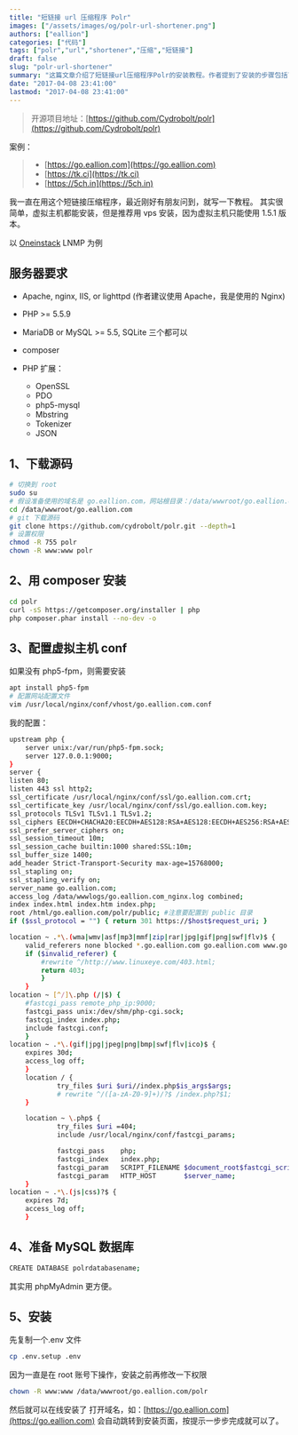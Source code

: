 ```yaml
---
title: "短链接 url 压缩程序 Polr"
images: ["/assets/images/og/polr-url-shortener.png"]
authors: ["eallion"]
categories: ["代码"]
tags: ["polr","url","shortener","压缩","短链接"]
draft: false
slug: "polr-url-shortener"
summary: "这篇文章介绍了短链接url压缩程序Polr的安装教程。作者提到了安装的步骤包括下载源码、使用composer安装、配置虚拟主机、准备MySQL数据库以及安装。作者还推荐使用vps安装而非虚拟主机，并且提到了所需的服务器要求和PHP扩展。最后，作者给出了一个示例供读者参考，并详细说明了安装步骤。"
date: "2017-04-08 23:41:00"
lastmod: "2017-04-08 23:41:00"
---
```


> 开源项目地址：[https://github.com/Cydrobolt/polr](https://github.com/Cydrobolt/polr)

案例：
>
> - [https://go.eallion.com](https://go.eallion.com)
> - [https://tk.ci](https://tk.ci)
> - [https://5ch.in](https://5ch.in)

我一直在用这个短链接压缩程序，最近刚好有朋友问到，就写一下教程。
其实很简单，虚拟主机都能安装，但是推荐用 vps 安装，因为虚拟主机只能使用 1.5.1 版本。

以 [Oneinstack](https://oneinstack.com/) LNMP 为例

服务器要求
------

- Apache, nginx, IIS, or lighttpd (作者建议使用 Apache，我是使用的 Nginx)
- PHP >= 5.5.9
- MariaDB or MySQL >= 5.5, SQLite 三个都可以
- composer
- PHP 扩展：

  - OpenSSL
  - PDO
  - php5-mysql
  - Mbstring
  - Tokenizer
  - JSON

1、下载源码
------

```bash
# 切换到 root
sudo su 
# 假设准备使用的域名是 go.eallion.com，网站根目录：/data/wwwroot/go.eallion.com
cd /data/wwwroot/go.eallion.com 
# git 下载源码
git clone https://github.com/cydrobolt/polr.git --depth=1 
# 设置权限
chmod -R 755 polr
chown -R www:www polr
```

2、用 composer 安装
-------------

```bash
cd polr
curl -sS https://getcomposer.org/installer | php
php composer.phar install --no-dev -o
```

3、配置虚拟主机 conf
------------

如果没有 php5-fpm，则需要安装

```bash
apt install php5-fpm
# 配置网站配置文件
vim /usr/local/nginx/conf/vhost/go.eallion.com.conf
```

我的配置：

```bash
upstream php {
    server unix:/var/run/php5-fpm.sock;
    server 127.0.0.1:9000;
}
server {
listen 80;
listen 443 ssl http2;
ssl_certificate /usr/local/nginx/conf/ssl/go.eallion.com.crt;
ssl_certificate_key /usr/local/nginx/conf/ssl/go.eallion.com.key;
ssl_protocols TLSv1 TLSv1.1 TLSv1.2;
ssl_ciphers EECDH+CHACHA20:EECDH+AES128:RSA+AES128:EECDH+AES256:RSA+AES256:EECDH+3DES:RSA+3DES:!MD5;
ssl_prefer_server_ciphers on;
ssl_session_timeout 10m;
ssl_session_cache builtin:1000 shared:SSL:10m;
ssl_buffer_size 1400;
add_header Strict-Transport-Security max-age=15768000;
ssl_stapling on;
ssl_stapling_verify on;
server_name go.eallion.com;
access_log /data/wwwlogs/go.eallion.com_nginx.log combined;
index index.html index.htm index.php;
root /html/go.eallion.com/polr/public; #注意要配置到 public 目录
if ($ssl_protocol = "") { return 301 https://$host$request_uri; }

location ~ .*\.(wma|wmv|asf|mp3|mmf|zip|rar|jpg|gif|png|swf|flv)$ {
    valid_referers none blocked *.go.eallion.com go.eallion.com www.go.eallion.com;
    if ($invalid_referer) {
        #rewrite ^/http://www.linuxeye.com/403.html;
        return 403;
        }
    }
location ~ [^/]\.php (/|$) {
    #fastcgi_pass remote_php_ip:9000;
    fastcgi_pass unix:/dev/shm/php-cgi.sock;
    fastcgi_index index.php;
    include fastcgi.conf;
    }
location ~ .*\.(gif|jpg|jpeg|png|bmp|swf|flv|ico)$ {
    expires 30d;
    access_log off;
    }
    location / {
            try_files $uri $uri//index.php$is_args$args;
            # rewrite ^/([a-zA-Z0-9]+)/?$ /index.php?$1;
    }

    location ~ \.php$ {
            try_files $uri =404;
            include /usr/local/nginx/conf/fastcgi_params;

            fastcgi_pass    php;
            fastcgi_index   index.php;
            fastcgi_param   SCRIPT_FILENAME $document_root$fastcgi_script_name;
            fastcgi_param   HTTP_HOST       $server_name;
    }
location ~ .*\.(js|css)?$ {
    expires 7d;
    access_log off;
    }
```

4、准备 MySQL 数据库
------------

```bash
CREATE DATABASE polrdatabasename;
```

其实用 phpMyAdmin 更方便。

5、安装
----

先复制一个.env 文件

```bash
cp .env.setup .env
```

因为一直是在 root 账号下操作，安装之前再修改一下权限

```bash
chown -R www:www /data/wwwroot/go.eallion.com/polr
```

然后就可以在线安装了
打开域名，如：[https://go.eallion.com](https://go.eallion.com)
会自动跳转到安装页面，按提示一步步完成就可以了。
